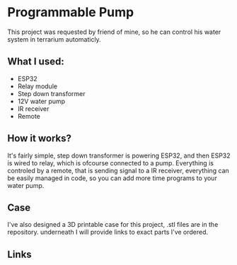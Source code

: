 # Programmable Pump

This project was requested by friend of mine, so he can control his water system in terrarium automaticly. 
## What I used: 
<ul>
  <li>ESP32</li>
  <li>Relay module</li>
  <li>Step down transformer</li>
  <li>12V water pump</li>
  <li>IR receiver</li>
  <li>Remote</li>
</ul>

## How it works? 
It's fairly simple, step down transformer is powering ESP32, and then ESP32 is wired to relay, which is ofcourse connected to a pump. 
Everything is controled by a remote, that is sending signal to a IR receiver, everything can be easily managed in code, so you can add more time programs to your water pump.

## Case
I've also designed a 3D printable case for this project, .stl files are in the repository. underneath I will provide links to exact parts I've ordered. 

## Links 

<a href = "https://botland.com.pl/moduly-wifi-i-bt-esp32/8893-esp32-wifi-bt-42-platforma-z-modulem-esp-wroom-32-zgodny-z-esp32-devkit-5904422337438.html">



